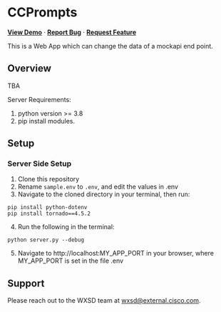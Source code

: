 # CCPrompts 
<a href="https://ccprompts.wbx.ninja/"><strong>View Demo</strong></a>
·
<a href="https://github.com/WXSD-Sales/ccprompts/issues"><strong>Report Bug</strong></a>
·
<a href="https://github.com/WXSD-Sales/ccprompts/issues"><strong>Request Feature</strong></a>

This is a Web App which can change the data of a mockapi end point.

## Overview
TBA

Server Requirements:
1. python version >= 3.8
2. pip install modules.


## Setup

### Server Side Setup
1. Clone this repository
2. Rename ```sample.env``` to ```.env```, and edit the values in .env
3. Navigate to the cloned directory in your terminal, then run:
```
pip install python-dotenv
pip install tornado==4.5.2
```
4. Run the following in the terminal:
```
python server.py --debug
```
5. Navigate to http://localhost:MY_APP_PORT in your browser, where MY_APP_PORT is set in the file .env


## Support

Please reach out to the WXSD team at [wxsd@external.cisco.com](mailto:wxsd@external.cisco.com?cc=<your_cec>@cisco.com&subject=RepoName).
